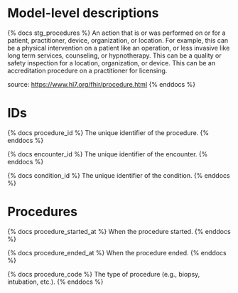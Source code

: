 # Model-level descriptions
{% docs stg_procedures %}
An action that is or was performed on or for a patient, practitioner, device, organization, or
location. For example, this can be a physical intervention on a patient like an operation, or less invasive like
long term services, counseling, or hypnotherapy. This can be a quality or safety inspection for a location,
organization, or device. This can be an accreditation procedure on a practitioner for licensing.

source: https://www.hl7.org/fhir/procedure.html
{% enddocs %}

# IDs
{% docs procedure_id %}
The unique identifier of the procedure.
{% enddocs %}

{% docs encounter_id %}
The unique identifier of the encounter.
{% enddocs %}

{% docs condition_id %}
The unique identifier of the condition.
{% enddocs %}

# Procedures

{% docs procedure_started_at %}
When the procedure started.
{% enddocs %}

{% docs procedure_ended_at %}
When the procedure ended.
{% enddocs %}

{% docs procedure_code %}
The type of procedure (e.g., biopsy, intubation, etc.).
{% enddocs %}
